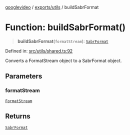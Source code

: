 [googlevideo](../../../README.md) / [exports/utils](../README.md) / buildSabrFormat

# Function: buildSabrFormat()

> **buildSabrFormat**(`formatStream`): [`SabrFormat`](../../../types/shared/interfaces/SabrFormat.md)

Defined in: [src/utils/shared.ts:92](https://github.com/LuanRT/googlevideo/blob/d9eb9db82e3516a9a277a77a3d25342e9c5bf127/src/utils/shared.ts#L92)

Converts a FormatStream object to a SabrFormat object.

## Parameters

### formatStream

[`FormatStream`](../../../types/shared/interfaces/FormatStream.md)

## Returns

[`SabrFormat`](../../../types/shared/interfaces/SabrFormat.md)
